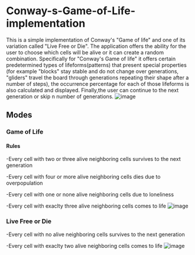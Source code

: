 # Conway-s-Game-of-Life-implementation
This is a simple implementation of Conway's "Game of life" and one of its variation called "Live Free or Die". The application offers the ability  for the user to choose which cells will be alive or it can create a random combination. Specifically for "Conway's Game of life" it offers certain predetermined types of lifeforms(patterns) that present special properties (for example "blocks" stay stable and do not change over generations, "gliders" travel the board through generations repeating their shape after a number of steps), the occurrence percentage for each of those lifeforms is also calculated and displayed. Finally,the user can continue to the next generation or skip n number of generations.
![image](https://github.com/user-attachments/assets/ca7dc7c6-ef8f-4da4-b56e-21410d63b9f3)
## Modes
### Game of Life
#### Rules
-Every cell with two or three alive neighboring  cells survives to the next generation

-Every cell with four or more alive neighboring  cells dies due to overpopulation

-Every cell with one or none alive neighboring  cells due to loneliness

-Every cell with exaclty three  alive neighboring  cells comes to life
![image](https://github.com/user-attachments/assets/985971b8-ae70-4e6f-93bb-dc24102914c6)
### Live Free or Die
-Every cell with no alive neighboring  cells survives to the next generation

-Every cell with exaclty two  alive neighboring  cells comes to life
![image](https://github.com/user-attachments/assets/c4559835-ac7a-426b-ba00-bccd52e0e049)




